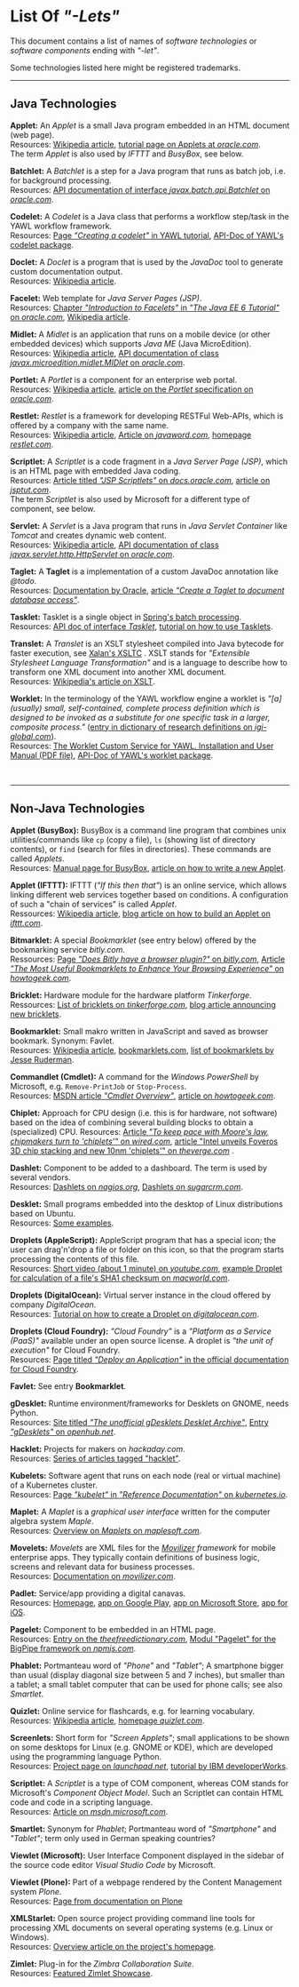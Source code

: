 # List Of *"-Lets"* #

This document contains a list of names of *software technologies* or *software components* ending with *"-let"*.
<br>

Some technologies listed here might be registered trademarks.
<br>

----

## Java Technologies ##

**Applet:**
An *Applet* is a small Java program embedded in an HTML document (web page).<br>
Resources: [Wikipedia article](http://en.wikipedia.org/wiki/Applet), [tutorial page on Applets at *oracle.com*](https://docs.oracle.com/javase/tutorial/deployment/applet/).<br>
The term *Applet* is also used by *IFTTT* and *BusyBox*, see below.


**Batchlet:**
A *Batchlet* is a step for a Java program that runs as batch job, i.e. for background processing.<br>
Resources:
[API documentation of interface *javax.batch.api.Batchlet* on *oracle.com*](https://docs.oracle.com/javaee/7/api/javax/batch/api/Batchlet.html).


**Codelet:**
A *Codelet* is a Java class that performs a workflow step/task in the YAWL workflow framework.<br>
Resources: [Page *"Creating a codelet"* in YAWL tutorial](http://www.yaug.org/node/32),
[API-Doc of YAWL's codelet package](http://www.yawlfoundation.org/javadoc/yawl/org/yawlfoundation/yawl/resourcing/codelets/package-summary.html).


**Doclet:**
A *Doclet* is a program that is used by the *JavaDoc* tool to generate custom documentation output.<br>
Resources: [Wikipedia article](http://en.wikipedia.org/wiki/Doclet).


**Facelet:**
Web template for *Java Server Pages (JSP)*.<br>
Resources: [Chapter *"Introduction to Facelets"* in *"The Java EE 6 Tutorial"* on *oracle.com*](https://docs.oracle.com/javaee/6/tutorial/doc/giepx.html), [Wikipedia article](https://en.wikipedia.org/wiki/JavaServer_Faces).


**Midlet:**
A *Midlet* is an application that runs on a mobile device (or other embedded devices) which supports *Java ME* (Java MicroEdition).<br>
Resources:
[Wikipedia article](http://en.wikipedia.org/wiki/MIDlet),
[API documentation of class *javax.microedition.midlet.MIDlet* on *oracle.com*](http://docs.oracle.com/javame/config/cldc/ref-impl/midp2.0/jsr118/javax/microedition/midlet/MIDlet.html).


**Portlet:**
A *Portlet* is a component for an enterprise web portal.<br>
Resources:
[Wikipedia article](http://en.wikipedia.org/wiki/Portlet),
[article on the *Portlet* specification on *oracle.com*](http://www.oracle.com/technetwork/java/jsr286-141866.html).


**Restlet:**
*Restlet* is a framework for developing RESTFul Web-APIs, which is offered by a company with the same name.<br>
Resources:
[Wikipedia article](http://en.wikipedia.org/wiki/Restlet),
[Article on *javaword.com*](http://www.javaworld.com/article/2077958/soa/open-source-tools-rest-for-java-developers-restlet-for-the-weary.html),
[homepage *restlet.com*](http://restlet.com).


**Scriptlet:**
A *Scriptlet* is a code fragment in a *Java Server Page (JSP)*, which is an HTML page with embedded Java coding.<br>
Resources:
[Article titled *"JSP Scriptlets"* on *docs.oracle.com*](http://docs.oracle.com/javaee/5/tutorial/doc/bnaou.html),
[article on *jsptut.com*](http://www.jsptut.com/scriptlets.jsp).<br>
The term *Scriptlet* is also used by Microsoft for a different type of component, see below.


**Servlet:**
A *Servlet* is a Java program that runs in *Java Servlet Container* like *Tomcat* and creates dynamic web content.<br>
Resources:
[Wikipedia article](http://en.wikipedia.org/wiki/Java_servlet),
[API documentation of class *javax.servlet.http.HttpServlet* on *oracle.com*](http://docs.oracle.com/cd/E17802_01/products/products/servlet/2.3/javadoc/javax/servlet/http/HttpServlet.html).

**Taglet:**
A **Taglet** is a implementation of a custom JavaDoc annotation like *@todo*.<br>
Resources:
[Documentation by Oracle](https://docs.oracle.com/javase/7/docs/technotes/guides/javadoc/taglet/overview.html),
[article *"Create a Taglet to document database access"*](https://www.rgagnon.com/javadetails/java-0473.html).

**Tasklet:**
Tasklet is a single object in [Spring's batch processing](http://spring.io/projects/spring-batch).<br>
Resources:
[API doc of interface *Tasklet*](https://docs.spring.io/spring-batch/trunk/apidocs/org/springframework/batch/core/step/tasklet/Tasklet.html),
[tutorial on how to use Tasklets](https://grokonez.com/spring-framework/spring-batch/use-spring-batch-tasklet).


**Translet:**
A *Translet* is an XSLT stylesheet compiled into Java bytecode for faster execution, see [Xalan's XSLTC](http://xalan.apache.org/old/xalan-j/xsltc_usage.html#compile) .
XSLT stands for *"Extensible Stylesheet Language Transformation"* and is a language to describe how to transform one XML document into another XML document.<br>
Resources: [Wikipedia's article on XSLT](https://en.wikipedia.org/wiki/XSLT).


**Worklet:**
In the terminology of the YAWL workflow engine a worklet is *"\[a\] (usually) small, self-contained, complete process definition which is designed to be invoked as a substitute for one specific task in a larger, composite process."* ([entry in  dictionary of research definitions on *igi-global.com*](http://www.igi-global.com/dictionary/worklet/32806)).<br>
Resources: [The Worklet Custom Service for YAWL. Installation and User Manual (PDF file)](http://yawlfoundation.org/yawldocs/Worklet_Man.pdf), [API-Doc of YAWL's worklet package](http://www.yawlfoundation.org/javadoc/yawl/org/yawlfoundation/yawl/worklet/package-summary.html).

<br>

----

## Non-Java Technologies ##

**Applet (BusyBox):**
BusyBox is a command line program that combines unix utilities/commands like `cp` (copy a file), `ls` (showing list of directory contents), or `find` (search for files in directories).
These commands are called *Applets*.<br>
Resources:
[Manual page for BusyBox](https://busybox.net/downloads/BusyBox.html), [article on how to write a new Applet](https://casper.ssl.berkeley.edu/svn/trunk/roach/sw/busybox-1.10.1/docs/new-applet-HOWTO.txt).

**Applet (IFTTT):**
IFTTT (*"If this then that"*) is an online service, which allows linking different web services together based on conditions. A configuration of such a "chain of services" is called *Applet*.<br>
Ressources:
[Wikipedia article](https://en.wikipedia.org/wiki/IFTTT),
[blog article on how to build an Applet on *ifttt.com*](https://ifttt.com/blog/2017/05/how-to-build-an-applet).


**Bitmarklet:**
A special *Bookmarklet* (see entry below) offered by the bookmarking service *bitly.com*.<br>
Ressources:
[Page *"Does Bitly have a browser plugin?"* on *bitly.com*](https://support.bitly.com/hc/en-us/articles/231245868-Does-Bitly-have-a-browser-plugin-),
[Article *"The Most Useful Bookmarklets to Enhance Your Browsing Experience"* on *howtogeek.com*](https://www.howtogeek.com/125846/the-most-useful-bookmarklets-to-enhance-your-browsing-experience/).


**Bricklet:**
Hardware module for the hardware platform *Tinkerforge*.<br>
Ressources:
[List of bricklets on *tinkerforge.com*](https://www.tinkerforge.com/en/doc/Hardware/Bricklets/Bricklets.html), [blog article announcing new bricklets](https://www.tinkerforge.com/en/blog/16-new-bricklets/).


**Bookmarklet:**
Small makro written in JavaScript and saved as browser bookmark.
Synonym: Favlet.<br>
Resources:
[Wikipedia article](http://en.wikipedia.org/wiki/Bookmarklet),
[bookmarklets.com](http://bookmarklets.com),
[list of bookmarklets by Jesse Ruderman](https://www.squarefree.com/bookmarklets/).


**Commandlet (Cmdlet):**
A command for the *Windows PowerShell* by Microsoft, e.g. `Remove-PrintJob` or `Stop-Process`.<br>
Resources:
[MSDN article *"Cmdlet Overview"*](https://docs.microsoft.com/en-us/powershell/developer/cmdlet/cmdlet-overview),
[article on *howtogeek.com*](https://www.howtogeek.com/114344/5-cmdlets-to-get-you-started-with-powershell/).


**Chiplet:**
Approach for CPU design (i.e. this is for hardware, not software) based on the idea of combining several building blocks to obtain a (specialized) CPU.
Resources:
[Article *"To keep pace with Moore's law, chipmakers turn to 'chiplets'"* on *wired.com*](https://www.wired.com/story/keep-pace-moores-law-chipmakers-turn-chiplets/), [article "Intel unveils Foveros 3D chip stacking and new 10nm 'chiplets'" on *theverge.com*](https://www.theverge.com/2018/12/12/18137401/intel-foveros-3d-chip-stacking-10nm-roadmap-future) .


**Dashlet:**
Component to be added to a dashboard. The term is used by several vendors.<br>
Resources:
[Dashlets on *nagios.org*](http://exchange.nagios.org/directory/Addons/Dashlets), [Dashlets on *sugarcrm.com*](http://developer.sugarcrm.com/category/dashlets/).


**Desklet:**
Small programs embedded into the desktop of Linux distributions based on Ubuntu.<br>
Resources:
[Some examples](http://cinnamon-spices.linuxmint.com/desklets).


**Droplets (AppleScript):**
AppleScript program that has a special icon; the user can drag'n'drop a file or folder on this icon, so that the program starts processing the contents of this file.<br>
Resources:
[Short video (about 1 minute) on *youtube.com*](https://www.youtube.com/watch?v=PIaDq5ZqE1g),
[example Droplet for calculation of a file's SHA1 checksum on *macworld.com*](http://hints.macworld.com/article.php?story=2010060915020592).


**Droplets (DigitalOcean):**
Virtual server instance in the cloud offered by company *DigitalOcean*.<br>
Resources:
[Tutorial on how to create a Droplet on *digitalocean.com*](https://www.digitalocean.com/community/tutorials/how-to-create-your-first-digitalocean-droplet-virtual-server).


**Droplets (Cloud Foundry):**
*"Cloud Foundry"* is a *"Platform as a Service (PaaS)"* available under an open source license. A droplet is *"the unit of execution"* for Cloud Foundry.<br>
Resources: [Page titled *"Deploy an Application"* in the official documentation for Cloud Foundry](https://docs.cloudfoundry.org/devguide/deploy-apps/deploy-app.html#intro).


**Favlet:**
See entry **Bookmarklet**.


**gDesklet:**
Runtime environment/frameworks for Desklets on GNOME, needs Python.<br>
Resources:
[Site titled *"The unofficial gDesklets Desklet Archive"*](http://gdesklets.info/archive/), [Entry *"gDesklets"* on *openhub.net*](https://www.openhub.net/p/3619).


**Hacklet:**
Projects for makers on *hackaday.com*.<br>
Resources:
[Series of articles tagged "hacklet"](https://hackaday.com/tag/hacklet/).


**Kubelets:**
Software agent that runs on each node (real or virtual machine) of a Kubernetes cluster.<br>
Resources:
[Page *"kubelet"* in *"Reference Documentation"* on *kubernetes.io*](https://kubernetes.io/docs/reference/generated/kubelet/).


**Maplet:**
A *Maplet* is a *graphical user interface* written for the computer algebra system *Maple*.<br>
Resources:
[Overview on *Maplets* on *maplesoft.com*](http://www.maplesoft.com/support/help/maple/view.aspx?path=MapletsOverview).


**Movelets:**
*Movelets* are XML files for the *[Movilizer](http://movilizer.com) framework* for mobile enterprise apps.
They typically contain definitions of business logic, screens and relevant data for business processes.<br>
Resources: [Documentation on *movilizer.com*](http://movilizer.com/understand-it/?L=1).


**Padlet:**
Service/app providing a digital canavas.<br>
Resources: [Homepage](https://padlet.com), [app on Google Play](https://play.google.com/store/apps/details?id=com.wallwisher.Padlet), [app on Microsoft Store](https://www.microsoft.com/en-us/p/padlet/9mtwd1kmhb48), [app for iOS](https://apps.apple.com/us/app/padlet/id834618886?ls=1).


**Pagelet:**
Component to be embedded in an HTML page.<br>
Resources: [Entry on the *theefreedictionary.com*](http://encyclopedia2.thefreedictionary.com/pagelet), [Modul "Pagelet" for the BigPipe framework on *npmjs.com*](https://www.npmjs.com/package/pagelet).


**Phablet:**
Portmanteau word of _"Phone"_ and _"Tablet"_;  A smartphone bigger than usual (display diagonal size between 5 and 7 inches), but smaller than a tablet; a small tablet computer that can be used for phone calls; see also _Smartlet_.


**Quizlet:**
Online service for flashcards, e.g. for learning vocabulary.<br>
Resources:
[Wikipedia article](http://en.wikipedia.org/wiki/Quizlet),
[homepage *quizlet.com*](http://quizlet.com).


**Screenlets:**
Short form for *"Screen Applets"*; small applications to be shown on some desktops for Linux (e.g. GNOME or KDE), which are developed using the programming language Python.<br>
Resources:
[Project page on *launchpad.net*](https://launchpad.net/screenlets),
[tutorial by IBM developerWorks](http://www.ibm.com/developerworks/library/l-script-linux-desktop-1/#resources).


**Scriptlet:**
A *Scriptlet* is a type of COM component, whereas COM stands for Microsoft's *Component Object Model*. Such an Scriptlet can contain HTML code and code in a scripting language.<br>
Resources:
[Article on *msdn.microsoft.com*](https://msdn.microsoft.com/en-us/library/office/aa189871(v=office.10).aspx).


**Smartlet:**
Synonym for *Phablet*; Portmanteau word of _"Smartphone"_ and _"Tablet"_; term only used in German speaking countries?


**Viewlet (Microsoft):**
User Interface Component displayed in the sidebar of the source code editor *Visual Studio Code* by Microsoft.


**Viewlet (Plone):**
Part of a webpage rendered by the Content Management system *Plone*.<br/>
Resources:
[Page from documentation on Plone](https://docs.plone.org/develop/plone/views/viewlets.html)


**XMLStarlet:**
Open source project providing command line tools for processing XML documents on several operating systems (e.g. Linux or Windows).<br/>
Resources: [Overview article on the project's homepage](http://xmlstar.sourceforge.net/overview.php).


**Zimlet:**
Plug-in for the *Zimbra Collaboration Suite*.<br/>
Resources: [Featured Zimlet Showcase](https://zimbra.org/extend/).
<br>
